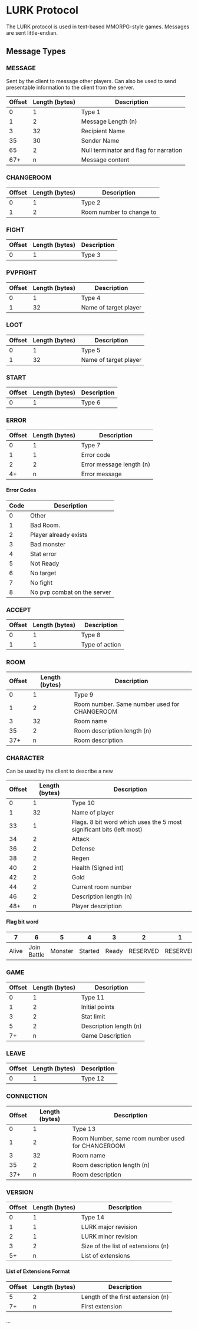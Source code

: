 # LURK Protocol

The LURK protocol is used in text-based MMORPG-style games. Messages are sent little-endian.

## Message Types

### MESSAGE

Sent by the client to message other players. Can also be used to send presentable information to the client from the server.

|Offset|Length (bytes)|Description|
|---|---|---|
|0|1|Type 1|
|1|2|Message Length (n)|
|3|32|Recipient Name|
|35|30|Sender Name|
|65|2|Null terminator and flag for narration|
|67+|n|Message content|

### CHANGEROOM

|Offset|Length (bytes)|Description|
|---|---|---|
|0|1|Type 2|
|1|2|Room number to change to|

### FIGHT

|Offset|Length (bytes)|Description|
|---|---|---|
|0|1|Type 3|

### PVPFIGHT

|Offset|Length (bytes)|Description|
|---|---|---|
|0|1|Type 4|
|1|32|Name of target player|

### LOOT

|Offset|Length (bytes)|Description|
|---|---|---|
|0|1|Type 5|
|1|32|Name of target player|

### START

|Offset|Length (bytes)|Description|
|---|---|---|
|0|1|Type 6|

### ERROR

|Offset|Length (bytes)|Description|
|---|---|---|
|0|1|Type 7|
|1|1|Error code|
|2|2|Error message length (n)|
|4+|n|Error message|

#### Error Codes

|Code|Description|
|---|---|
|0|Other|
|1|Bad Room.|
|2|Player already exists|
|3|Bad monster|
|4|Stat error|
|5|Not Ready|
|6|No target|
|7|No fight|
|8|No pvp combat on the server|

### ACCEPT

|Offset|Length (bytes)|Description|
|---|---|---|
|0|1|Type 8|
|1|1|Type of action|


### ROOM

|Offset|Length (bytes)|Description|
|---|---|---|
|0|1|Type 9|
|1|2|Room number. Same number used for CHANGEROOM
|3|32|Room name|
|35|2|Room description length (n)|
|37+|n|Room description|


### CHARACTER

Can be used by the client to describe a new 

|Offset|Length (bytes)|Description|
|---|---|---|
|0|1|Type 10|
|1|32|Name of player|
|33|1|Flags. 8 bit word which uses the 5 most significant bits (left most)|
|34|2|Attack|
|36|2|Defense|
|38|2|Regen|
|40|2|Health (Signed int)|
|42|2|Gold|
|44|2|Current room number|
|46|2|Description length (n)|
|48+|n|Player description|

#### Flag bit word

|7|6|5|4|3|2|1|0
|---|---|---|---|---|---|---|---|
|Alive|Join Battle|Monster|Started|Ready|RESERVED|RESERVED|RESERVED|

### GAME

|Offset|Length (bytes)|Description|
|---|---|---|
|0|1|Type 11|
|1|2|Initial points|
|3|2|Stat limit|
|5|2|Description length (n)|
|7+|n|Game Description|

### LEAVE

|Offset|Length (bytes)|Description|
|---|---|---|
|0|1|Type 12|

### CONNECTION

|Offset|Length (bytes)|Description|
|---|---|---|
|0|1|Type 13|
|1|2|Room Number, same room number used for CHANGEROOM|
|3|32|Room name|
|35|2|Room description length (n)|
|37+|n|Room description|

### VERSION

|Offset|Length (bytes)|Description|
|---|---|---|
|0|1|Type 14|
|1|1|LURK major revision|
|2|1|LURK minor revision|
|3|2|Size of the list of extensions (n)|
|5+|n|List of extensions|

#### List of Extensions Format

|Offset|Length (bytes)|Description|
|---|---|---|
|5|2|Length of the first extension (n)|
|7+|n|First extension|
...

